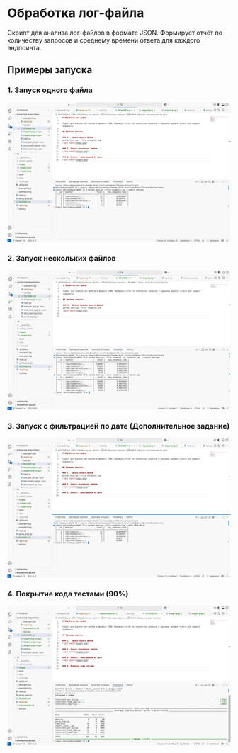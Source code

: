 # Обработка лог-файла

Скрипт для анализа лог-файлов в формате JSON. Формирует отчёт по количеству запросов и среднему времени ответа для каждого эндпоинта.

## Примеры запуска

### 1.  Запуск одного файла
![alt text](images/image1.png)

### 2. Запуск нескольких файлов
![alt text](images/image2.png)

### 3. Запуск с фильтрацией по дате (Дополнительное задание)
![alt text](images/image3.png)

### 4. Покрытие кода тестами (90%)
![alt text](images/image4.png)